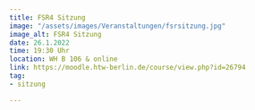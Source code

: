 ```yaml
---
title: FSR4 Sitzung
image: "/assets/images/Veranstaltungen/fsrsitzung.jpg"
image_alt: FSR4 Sitzung
date: 26.1.2022
time: 19:30 Uhr
location: WH B 106 & online
link: https://moodle.htw-berlin.de/course/view.php?id=26794
tag:
- sitzung

---
```

